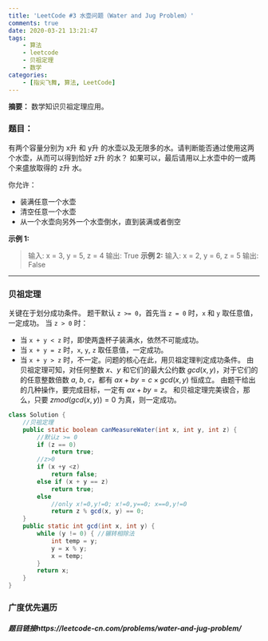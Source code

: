 ```yaml
---
title: 'LeetCode #3 水壶问题（Water and Jug Problem）'
comments: true
date: 2020-03-21 13:21:47
tags:
    - 算法
    - leetcode
    - 贝祖定理
    - 数学
categories:
    - [指尖飞舞, 算法, LeetCode]
---
```

__摘要：__
数学知识贝祖定理应用。
<!--more-->

### 题目：
有两个容量分别为 x升 和 y升 的水壶以及无限多的水。请判断能否通过使用这两个水壶，从而可以得到恰好 z升 的水？
如果可以，最后请用以上水壶中的一或两个来盛放取得的 z升 水。

你允许：
+ 装满任意一个水壶
+ 清空任意一个水壶
+ 从一个水壶向另外一个水壶倒水，直到装满或者倒空

__示例 1:__
> 输入: x = 3, y = 5, z = 4
> 输出: True
__示例 2:__
> 输入: x = 2, y = 6, z = 5
> 输出: False
___

### 贝祖定理
关键在于划分成功条件。
题干默认 `z >= 0`，首先当 `z = 0` 时，`x` 和 `y` 取任意值，一定成功。
当 `z > 0` 时： 
+ 当 `x + y < z` 时，即使两盏杯子装满水，依然不可能成功。
+ 当 `x + y = z` 时，`x`, `y`, `z` 取任意值，一定成功。
+ 当 `x + y > z` 时，不一定。问题的核心在此，用贝祖定理判定成功条件。
由贝祖定理可知，对任何整数 $x$、$y$ 和它们的最大公约数 $gcd(x, y)$，对于它们的的任意整数倍数 $a$, $b$, $c$，都有
$ax + by = c \times gcd(x, y)$ 恒成立。
由题干给出的几种操作，要完成目标，一定有 $ax + by = z$。
和贝祖定理完美锲合，那么，只要 $z mod (gcd(x, y)) = 0$ 为真，则一定成功。
```Java
class Solution {
    //贝祖定理
    public static boolean canMeasureWater(int x, int y, int z) {
        //默认z >= 0
        if (z == 0)
            return true;
        //z>0
        if (x +y <z)
            return false;
        else if (x + y == z)
            return true;
        else
            //only x!=0,y!=0; x!=0,y==0; x==0,y!=0
            return z % gcd(x, y) == 0;
    }
    public static int gcd(int x, int y) {
        while (y != 0) { //辗转相除法
            int temp = y;
            y = x % y;
            x = temp;
        }
        return x;
    }
}
```
### 广度优先遍历

##### 题目链接https://leetcode-cn.com/problems/water-and-jug-problem/
